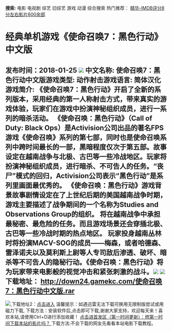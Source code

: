**搜索:** 电影 电视剧 综艺 旧综艺 游戏 动漫 综合搜索 热门推荐： [精华-IMDB评分8分左右影片600余部](https://www.dytt8.com/html/gndy/jddy/20160320/50510.html)
# 经典单机游戏《使命召唤7：黑色行动》中文版
发布时间：2018-01-25 
![](http://www.gamekc.com/games/5446.jpg)
中文名称: 使命召唤7：黑色行动中文版游戏类型: 动作射击游戏语言: 简体汉化
游戏简介: 《使命召唤7：黑色行动》开启了全新的系列版本，采用经典的第一人称射击方式，带来真实的游戏体验，玩家们在游戏中扮演神秘组织成员，进行一系列的暗杀活动。
《使命召唤：黑色行动》（Call of Duty: Black Ops）是Activision公司出品的著名FPS游戏《使命召唤》系列的第七部，同时也是使命召唤系列中跨时间最长的一部，黑暗程度仅次于第五部。故事设定在越南战争与北极、古巴等一些冷战地区。玩家将扮演神秘组织成员，进行暗杀、不可告人的任务。“丧尸”模式的回归，Activision公司表示“黑色行动”是系列里画面最优秀的。
《使命召唤：黑色行动》游戏背景故事剧情设定在了上世纪后期的美国越南战争时期，游戏主要描述了战争期间的一个名称为Studies and Observations Group的组织。 将在越南战争中承担最秘密、最危险的任务。而且游戏场景还会穿插北极、古巴等一些冷战时期的热点地区。 玩家投身越南丛林时将扮演MACV-SOG的成员——梅森，或者哈德森、雷泽诺夫以及莫利斯上尉等人专司敌后渗透、破坏、暗杀等不可告人的隐秘行动。《使命召唤：黑色行动》将为玩家带来电影般的视觉冲击和紧张刺激的战斗。![](http://www.gamekc.com/games/5446a.jpg)
![](http://www.gamekc.com/games/5446b.jpg)
**下载地址：**
<http://down24.gamekc.com/使命召唤7：黑色行动中文版.rar>  
---  
[![](https://cscdn.t1ujc.com/b/11/3148/1261121/640X150.jpg) ](https://www.dytt8.com/html/game/jingdianyouxifabu/20180125/56188.html) 下载地址2：[点击进入](https://www.ygdy8.net/ "迅雷电影") 温馨提示：如遇迅雷无法下载可换用无限制版尝试或用磁力下载,  下载方法：安装软件后,点击即可下载,谢谢大家支持，欢迎每天来！喜欢本站,请使用Ctrl+D进行添加收藏！ [点击进首发区（第一时间更新）：想第一时间下载本站的影片吗？ ](https://www.ygdy8.net/)下载方法:不会下载的网友先看看本站电影下载教程。